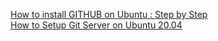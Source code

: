 [How to install GITHUB on Ubuntu : Step by Step](https://linuxtechlab.com/how-to-install-github-on-ubuntu-step-by-step/)</br>
[How to Setup Git Server on Ubuntu 20.04](https://linuxways.net/ubuntu/how-to-setup-git-server-on-ubuntu-20-04/)
